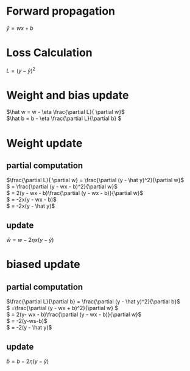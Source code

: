 # Forward propagation
$\hat y = wx + b$

# Loss Calculation
$L = (y - \hat y)^2$

# Weight and bias update
$\hat w = w - \eta \frac{\partial L}{ \partial w}$ \
$\hat b = b - \eta \frac{\partial L}{\partial b} $

# Weight update

## partial computation
$\frac{\partial L}{ \partial w} = \frac{\partial (y - \hat y)^2}{\partial w}$ \
$ = \frac{\partial (y - wx - b)^2}{\partial w}$ \
$ = 2(y - wx - b)\frac{\partial (y - wx - b)}{\partial w}$ \
$ = -2x(y - wx - b)$ \
$ = -2x(y - \hat y)$



## update
$\hat w = w - 2\eta x (y - \hat y)$

# biased update

## partial computation
$\frac{\partial L}{\partial b} = \frac{\partial (y - \hat y)^2}{\partial b}$ \
$ =\frac{\partial (y - wx + b)^2}{\partial w} $ \
$ = 2(y- wx - b)\frac{\partial (y - wx - b)}{\partial w}$ \
$ = -2(y-ws-b)$\
$ = -2(y - \hat y)$

## update
$\hat b = b - 2\eta(y - \hat y)$